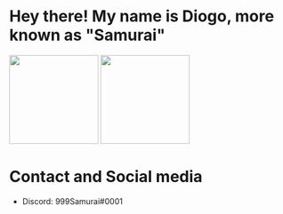 # Hey there! My name is Diogo, more known as "Samurai"

<img height="160" src="https://github-readme-stats.vercel.app/api?username=999Samurai&theme=radical&show_icons=true&count_private=true"> <img height="160" src="https://github-readme-stats.vercel.app/api/top-langs/?username=999Samurai&theme=radical&langs_count=5&layout=compact">

# Contact and Social media

- Discord: 999Samurai#0001
